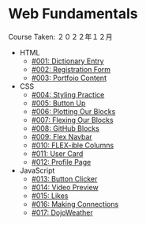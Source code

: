 # Web Fundamentals

Course Taken: ２０２２年１２月

- HTML
    - [#001: Dictionary Entry](HTML/001-Dictionary_Entry)
    - [#002: Registration Form](HTML/002-Registration_Form)
    - [#003: Portfoio Content](HTML/003-Portfolio_Content)
- CSS
    - [#004: Styling Practice](CSS/004-First_Styling)
    - [#005: Button Up](CSS/005-Button_Up)
    - [#006: Plotting Our Blocks](CSS/006-Plotting_Our_Blocks)
    - [#007: Flexing Our Blocks](CSS/007-Flexing_Our_Blocks)
    - [#008: GitHub Blocks](CSS/008-GitHub_Blocks)
    - [#009: Flex Navbar](CSS/009-Flex_Navbar)
    - [#010: FLEX-ible Columns](CSS/010-FLEX-ible_Columns)
    - [#011: User Card](CSS/011-User_Card)
    - [#012: Profile Page](CSS/012-Profile_Page)
- JavaScript
    - [#013: Button Clicker](JavaScript/013-Button_Clicker)
    - [#014: Video Preview](JavaScript/014-Video_Preview)
    - [#015: Likes](JavaScript/015-Likes)
    - [#016: Making Connections](JavaScript/016-Making_Connections)
    - [#017: DojoWeather](JavaScript/017-DojoWeather)